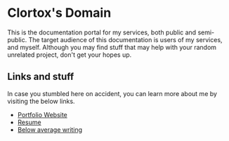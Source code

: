 # Clortox's Domain

This is the documentation portal for my services, both public and semi-public.
The target audience of this documentation is users of my services, and myself.
Although you may find stuff that may help with your random unrelated project,
don't get your hopes up.

## Links and stuff

In case you stumbled here on accident, you can learn
more about me by visiting the below links.

- [Portfolio Website](https://www.clortox.com)
- [Resume](https://s3.clortox.com/static-assets/Resume.pdf)
- [Below average writing](https://www.clortox.com/posts/)
